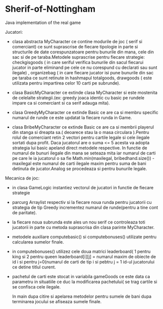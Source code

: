 # Sherif-of-Nottingham
Java implementation of the real game

 Jucatori:
 - clasa abstracta MyCharacter ce contine modurile de joc ( serif si comerciant)
   ce sunt suprascrise de fiecare tipologie in parte si structurile de date 
   corespunzatoare pentru bunurile din mana, cele din sac si de pe taraba.Metodele
   suprascrise pentru fiecare strategie: checkgisgoods ( in care seriful verifica
   bunurile din sacul fiecarui jucator in parte eliminand pe cele ce nu corespund 
   cu declarati sau sunt ilegale) , organizebag ( in care fiecare jucator isi 
   pune bunurile din sac pe taraba ce sunt retinute in hashmapul totalgoods, 
   drawgoods ( este utilizata pentru impartirea celor 10 carti pe subrunde).
	  
 - clasa BasicMyCharacter ce extinde clasa MyCharacter si este mostenita de 
   celelalte strategii.(ex: greedy joaca identic cu basic pe rundele impare 
   ca si comerciant si ca serif adauga mita).
 
 - clasa GreedyMyCharacter ce extinde Basic ce are ca si membru specific numarul
   de runde ce este updatat la fiecare runda in Game.
 
 - clasa BribeMyCharacter ce extinde Basic ce are ca si membrii playerul din
   stanga si dreapta sa.( deoarece stau la o masa circulara ).Pentru rolul de 
   comerciant retin 2 vectori pentru cartile legale si cele ilegale sortati
   dupa profit. Daca jucatorul are o suma <= 5 acesta va adopta strategia lui basic 
   apeland direct metodele respective. In functie de numarul de bunuri ilegale din
   mana se seteaza mita iar numarul de carti pe care le ia jucatorul o sa fie 
   Math.min(maxilegal, bribedhand.size()) - maxilegal este numarul de carti ilegale
   maxim pentru suma de bani detinuta de jucator.Analog se procedeaza si pentru
   bunurile legale.

 Mecanica de joc:
 - in clasa GameLogic instantiez vectorul de jucatori in functie de fiecare
   strategie
 - parcurg Arraylist respectiv si la fiecare noua runda pentru jucatorii cu
   strategia de tip Greedy incrementez numarul de runde(pentru a tine cont de
   paritate).
 - la fiecare noua subrunda este ales un nou serif ce controleaza toti jucatorii in 
   parte cu metoda suprascrisa din clasa parinte MyCharacter.
 - metodele auxiliare computebasic() si computebonuses() utilizate pentru calcularea
   sumelor finale.
 - in computebonuses() utilizez cele doua matrici leaderboard( 1 pentru king si 2
   pentru queen leaderboard[i][j] = numarul maxim de obiecte de id i si pentru 
   j=0(numarul de carti de tip i si pebtru j = 1 id-ul jucatorului ce detine 
   titlul curent.
 - pachetul de carti este stocat in variabila gameGoods ce este data ca parametru in
   situatiile ce duc la modificarea pachetului( se trag cartile si se confisca cele
   ilegale.
   
   In main dupa citire si apelarea metodelor pentru sumele de bani dupa terminarea 
   jocului se afiseaza sumele finale.      
  
